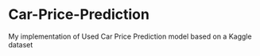 # Car-Price-Prediction
My implementation of Used Car Price Prediction model based on a Kaggle dataset
